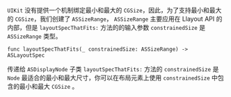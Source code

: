 
`UIKit` 没有提供一个机制绑定最小和最大的 `CGSize`，因此，为了支持最小和最大的 `CGSize`，我们创建了 `ASSizeRange`， `ASSizeRange` 主要应用在 Llayout API 的内部，但是 `layoutSpecThatFits:` 方法的的输入参数 `constrainedSize` 是 `ASSizeRange` 类型。

```
func layoutSpecThatFits(_ constrainedSize: ASSizeRange) -> ASLayoutSpec
```

传递给 `ASDisplayNode` 子类 `layoutSpecThatFits:` 方法的 `constrainedSize` 是 `Node` 最适合的最小和最大尺寸，你可以在布局元素上使用 `constrainedSize` 中包含的最小和最大 `CGSize` 。

